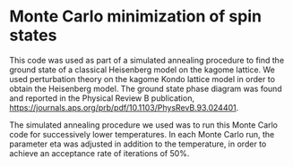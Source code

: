 # Monte Carlo minimization of spin states

This code was used as part of a simulated annealing procedure to find the ground state of a classical Heisenberg model on the kagome lattice. We used perturbation theory on the kagome Kondo lattice model in order to obtain the Heisenberg model. The ground state phase diagram was found and reported in the Physical Review B publication, https://journals.aps.org/prb/pdf/10.1103/PhysRevB.93.024401.

The simulated annealing procedure we used was to run this Monte Carlo code for successively lower temperatures. In each Monte Carlo run, the parameter eta was adjusted in addition to the temperature, in order to achieve an acceptance rate of iterations of 50%.
